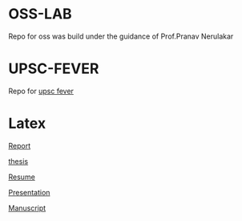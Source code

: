 # OSS-LAB
Repo for oss was build under the guidance of Prof.Pranav Nerulakar
# UPSC-FEVER
Repo for [upsc fever](http://upscfever.com/)

# Latex

[Report](https://www.overleaf.com/5357842473cbsrbnrzwmrr)

[thesis](https://www.overleaf.com/2726839951hbgcwqkktvmc) 

[Resume](https://www.overleaf.com/2432628784mpqwgrjxgsjg)

[Presentation](https://www.overleaf.com/5321554892zpnkdkzxftqs)

[Manuscript](https://www.overleaf.com/6696241297xmnhhkqsqxwk)
